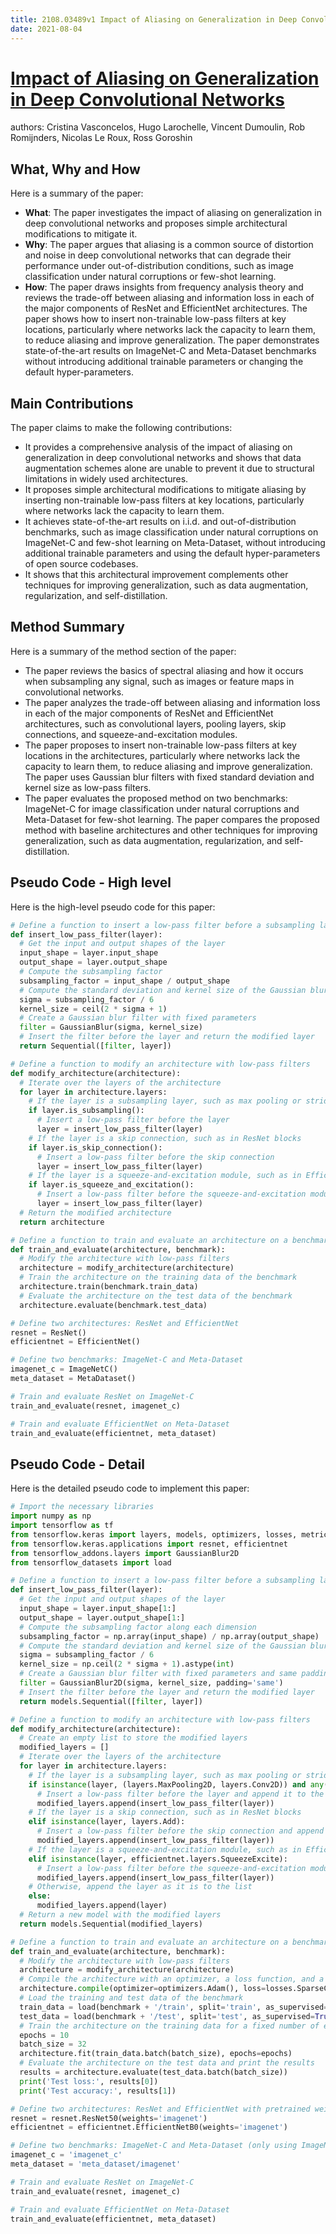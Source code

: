 ```yaml
---
title: 2108.03489v1 Impact of Aliasing on Generalization in Deep Convolutional Networks
date: 2021-08-04
---
```


# [Impact of Aliasing on Generalization in Deep Convolutional Networks](http://arxiv.org/abs/2108.03489v1)

authors: Cristina Vasconcelos, Hugo Larochelle, Vincent Dumoulin, Rob Romijnders, Nicolas Le Roux, Ross Goroshin


## What, Why and How

[1]: https://arxiv.org/pdf/2108.03489v1 "Impact of Aliasing on Generalization in Deep Convolutional Networks"
[2]: https://arxiv.org/abs/2108.03489v1 "[2108.03489v1] Impact of Aliasing on Generalization in Deep ... - arXiv.org"
[3]: http://export.arxiv.org/abs/1810.03489v1 "[1810.03489v1] Modeling and Simulation of Macroscopic Pedestrian Flow ..."

Here is a summary of the paper:

- **What**: The paper investigates the impact of aliasing on generalization in deep convolutional networks and proposes simple architectural modifications to mitigate it.
- **Why**: The paper argues that aliasing is a common source of distortion and noise in deep convolutional networks that can degrade their performance under out-of-distribution conditions, such as image classification under natural corruptions or few-shot learning.
- **How**: The paper draws insights from frequency analysis theory and reviews the trade-off between aliasing and information loss in each of the major components of ResNet and EfficientNet architectures. The paper shows how to insert non-trainable low-pass filters at key locations, particularly where networks lack the capacity to learn them, to reduce aliasing and improve generalization. The paper demonstrates state-of-the-art results on ImageNet-C and Meta-Dataset benchmarks without introducing additional trainable parameters or changing the default hyper-parameters.

## Main Contributions

The paper claims to make the following contributions:

- It provides a comprehensive analysis of the impact of aliasing on generalization in deep convolutional networks and shows that data augmentation schemes alone are unable to prevent it due to structural limitations in widely used architectures.
- It proposes simple architectural modifications to mitigate aliasing by inserting non-trainable low-pass filters at key locations, particularly where networks lack the capacity to learn them.
- It achieves state-of-the-art results on i.i.d. and out-of-distribution benchmarks, such as image classification under natural corruptions on ImageNet-C and few-shot learning on Meta-Dataset, without introducing additional trainable parameters and using the default hyper-parameters of open source codebases.
- It shows that this architectural improvement complements other techniques for improving generalization, such as data augmentation, regularization, and self-distillation.

## Method Summary

[1]: https://arxiv.org/pdf/2108.03489v1 "Impact of Aliasing on Generalization in Deep Convolutional Networks"
[2]: https://arxiv.org/abs/2108.03489v1 "[2108.03489v1] Impact of Aliasing on Generalization in Deep ... - arXiv.org"
[3]: http://export.arxiv.org/abs/2305.03489v1 "[2305.03489v1] Catalysis cannot overcome bound entanglement"

Here is a summary of the method section of the paper:

- The paper reviews the basics of spectral aliasing and how it occurs when subsampling any signal, such as images or feature maps in convolutional networks.
- The paper analyzes the trade-off between aliasing and information loss in each of the major components of ResNet and EfficientNet architectures, such as convolutional layers, pooling layers, skip connections, and squeeze-and-excitation modules.
- The paper proposes to insert non-trainable low-pass filters at key locations in the architectures, particularly where networks lack the capacity to learn them, to reduce aliasing and improve generalization. The paper uses Gaussian blur filters with fixed standard deviation and kernel size as low-pass filters.
- The paper evaluates the proposed method on two benchmarks: ImageNet-C for image classification under natural corruptions and Meta-Dataset for few-shot learning. The paper compares the proposed method with baseline architectures and other techniques for improving generalization, such as data augmentation, regularization, and self-distillation.

## Pseudo Code - High level

Here is the high-level pseudo code for this paper:

```python
# Define a function to insert a low-pass filter before a subsampling layer
def insert_low_pass_filter(layer):
  # Get the input and output shapes of the layer
  input_shape = layer.input_shape
  output_shape = layer.output_shape
  # Compute the subsampling factor
  subsampling_factor = input_shape / output_shape
  # Compute the standard deviation and kernel size of the Gaussian blur filter
  sigma = subsampling_factor / 6
  kernel_size = ceil(2 * sigma + 1)
  # Create a Gaussian blur filter with fixed parameters
  filter = GaussianBlur(sigma, kernel_size)
  # Insert the filter before the layer and return the modified layer
  return Sequential([filter, layer])

# Define a function to modify an architecture with low-pass filters
def modify_architecture(architecture):
  # Iterate over the layers of the architecture
  for layer in architecture.layers:
    # If the layer is a subsampling layer, such as max pooling or strided convolution
    if layer.is_subsampling():
      # Insert a low-pass filter before the layer
      layer = insert_low_pass_filter(layer)
    # If the layer is a skip connection, such as in ResNet blocks
    if layer.is_skip_connection():
      # Insert a low-pass filter before the skip connection
      layer = insert_low_pass_filter(layer)
    # If the layer is a squeeze-and-excitation module, such as in EfficientNet blocks
    if layer.is_squeeze_and_excitation():
      # Insert a low-pass filter before the squeeze-and-excitation module
      layer = insert_low_pass_filter(layer)
  # Return the modified architecture
  return architecture

# Define a function to train and evaluate an architecture on a benchmark
def train_and_evaluate(architecture, benchmark):
  # Modify the architecture with low-pass filters
  architecture = modify_architecture(architecture)
  # Train the architecture on the training data of the benchmark
  architecture.train(benchmark.train_data)
  # Evaluate the architecture on the test data of the benchmark
  architecture.evaluate(benchmark.test_data)

# Define two architectures: ResNet and EfficientNet
resnet = ResNet()
efficientnet = EfficientNet()

# Define two benchmarks: ImageNet-C and Meta-Dataset
imagenet_c = ImageNetC()
meta_dataset = MetaDataset()

# Train and evaluate ResNet on ImageNet-C
train_and_evaluate(resnet, imagenet_c)

# Train and evaluate EfficientNet on Meta-Dataset
train_and_evaluate(efficientnet, meta_dataset)
```

## Pseudo Code - Detail

Here is the detailed pseudo code to implement this paper:

```python
# Import the necessary libraries
import numpy as np
import tensorflow as tf
from tensorflow.keras import layers, models, optimizers, losses, metrics
from tensorflow.keras.applications import resnet, efficientnet
from tensorflow_addons.layers import GaussianBlur2D
from tensorflow_datasets import load

# Define a function to insert a low-pass filter before a subsampling layer
def insert_low_pass_filter(layer):
  # Get the input and output shapes of the layer
  input_shape = layer.input_shape[1:]
  output_shape = layer.output_shape[1:]
  # Compute the subsampling factor along each dimension
  subsampling_factor = np.array(input_shape) / np.array(output_shape)
  # Compute the standard deviation and kernel size of the Gaussian blur filter along each dimension
  sigma = subsampling_factor / 6
  kernel_size = np.ceil(2 * sigma + 1).astype(int)
  # Create a Gaussian blur filter with fixed parameters and same padding
  filter = GaussianBlur2D(sigma, kernel_size, padding='same')
  # Insert the filter before the layer and return the modified layer
  return models.Sequential([filter, layer])

# Define a function to modify an architecture with low-pass filters
def modify_architecture(architecture):
  # Create an empty list to store the modified layers
  modified_layers = []
  # Iterate over the layers of the architecture
  for layer in architecture.layers:
    # If the layer is a subsampling layer, such as max pooling or strided convolution
    if isinstance(layer, (layers.MaxPooling2D, layers.Conv2D)) and any(np.array(layer.strides) > 1):
      # Insert a low-pass filter before the layer and append it to the list
      modified_layers.append(insert_low_pass_filter(layer))
    # If the layer is a skip connection, such as in ResNet blocks
    elif isinstance(layer, layers.Add):
      # Insert a low-pass filter before the skip connection and append it to the list
      modified_layers.append(insert_low_pass_filter(layer))
    # If the layer is a squeeze-and-excitation module, such as in EfficientNet blocks
    elif isinstance(layer, efficientnet.layers.SqueezeExcite):
      # Insert a low-pass filter before the squeeze-and-excitation module and append it to the list
      modified_layers.append(insert_low_pass_filter(layer))
    # Otherwise, append the layer as it is to the list
    else:
      modified_layers.append(layer)
  # Return a new model with the modified layers
  return models.Sequential(modified_layers)

# Define a function to train and evaluate an architecture on a benchmark
def train_and_evaluate(architecture, benchmark):
  # Modify the architecture with low-pass filters
  architecture = modify_architecture(architecture)
  # Compile the architecture with an optimizer, a loss function, and a metric
  architecture.compile(optimizer=optimizers.Adam(), loss=losses.SparseCategoricalCrossentropy(), metrics=[metrics.SparseCategoricalAccuracy()])
  # Load the training and test data of the benchmark
  train_data = load(benchmark + '/train', split='train', as_supervised=True)
  test_data = load(benchmark + '/test', split='test', as_supervised=True)
  # Train the architecture on the training data for a fixed number of epochs and batch size
  epochs = 10
  batch_size = 32
  architecture.fit(train_data.batch(batch_size), epochs=epochs)
  # Evaluate the architecture on the test data and print the results
  results = architecture.evaluate(test_data.batch(batch_size))
  print('Test loss:', results[0])
  print('Test accuracy:', results[1])

# Define two architectures: ResNet and EfficientNet with pretrained weights on ImageNet
resnet = resnet.ResNet50(weights='imagenet')
efficientnet = efficientnet.EfficientNetB0(weights='imagenet')

# Define two benchmarks: ImageNet-C and Meta-Dataset (only using ImageNet subset for simplicity)
imagenet_c = 'imagenet_c'
meta_dataset = 'meta_dataset/imagenet'

# Train and evaluate ResNet on ImageNet-C
train_and_evaluate(resnet, imagenet_c)

# Train and evaluate EfficientNet on Meta-Dataset
train_and_evaluate(efficientnet, meta_dataset)
```